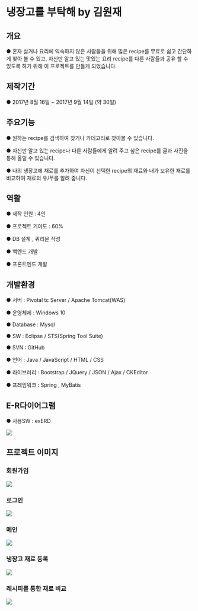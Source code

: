 <h1>냉장고를 부탁해 by 김원재</h1>

<h2>개요</h2>

● 혼자 살거나 요리에 익숙하지 않은 사람들을 위해 많은 recipe를 무료로 쉽고 간단하게 찾아 볼 수 있고,
 자신만 알고 있는 맛있는 요리 recipe를 다른 사람들과 공유 할 수 있도록 하기 위해 이 프로젝트를 만들게 되었습니다.

<h2>제작기간</h2>

●	2017년 8월 16일 ~ 2017년 9월 14일 (약 30일)

<h2>주요기능</h2>

●	원하는 recipe를  검색하여 찾거나 카테고리로 찾아볼 수 있습니다. 
 
●	자신만 알고 있는 recipe나 다른 사람들에게 알려 주고 싶은 recipe를 글과 사진을 통해 올릴 수 있습니다.
 
●	나의 냉장고에 재료를 추가하여 자신이 선택한 recipe의 재료와 내가 보유한 재료를 비교하여 재료의 유/무를 알려 줍니다.



<h2>역활</h2>


● 제작 인원 : 4인

● 프로젝트 기여도 :  60%

● DB 설계 , 쿼리문 작성

● 백엔드 개발 

● 프론트엔드 개발 

<h2>개발환경</h2>

● 서버 : Pivotal tc Server / Apache Tomcat(WAS)

● 운영체제 : Windows 10

● Database : Mysql

● SW : Eclipse / STS(Spring Tool Suite)

● SVN : GitHub

● 언어 : Java / JavaScript / HTML / CSS

● 라이브러리 : Bootstrap / JQuery / JSON / Ajax / CKEditor

● 프레임워크 : Spring , MyBatis

<h2>E-R다이어그램</h2>

● 사용SW : exERD

<img src="https://i.imgur.com/dOWwzPB.png">

<h2>프로젝트 이미지</h2>
<h3>회원가입</h3>

<img src="https://imgur.com/bC90DyK">

<h3>로그인</h3>

<img src="https://imgur.com/qHprQ07">

<h3>메인</h3>

<img src="https://imgur.com/NPjCg89">

<h3>냉장고 재료 등록</h3>

<img src="https://imgur.com/MVOvABB">

<h3>레시피를 통한 재료 비교</h3>

<img src="https://imgur.com/le05TK4">

